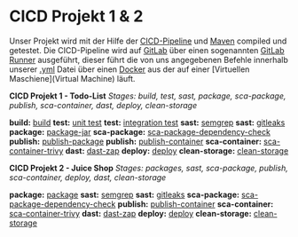 # CICD Projekt 1 & 2
Unser Projekt wird mit der Hilfe der [CICD-Pipeline](CICD.md) und [Maven](Maven.md) compiled und getestet. 
Die CICD-Pipeline wird auf [GitLab](Tools/GitLab) über einen sogenannten [GitLab Runner](Wiki/GitLab/Runner) ausgeführt, dieser führt die von uns angegebenen Befehle innerhalb unserer [.yml](gitlab-ci.yml.md) Datei über einen [Docker](Docker.md) aus der auf einer [Virtuellen Maschiene](Virtual Machine) läuft.

**CICD Projekt 1 - Todo-List**
_Stages: build, test, sast, package, sca-package, publish, sca-container, dast, deploy, clean-storage_

**build:**                  [build](Wiki/CICD%20Jobs/todo%20list-Pipeline/1.%20build)
**test:**                    [unit test](Wiki/CICD%20Jobs/todo%20list-Pipeline/2.%20unit-test)
**test:**                    [integration test](Wiki/CICD%20Jobs/todo%20list-Pipeline/3.%20integration-test)
**sast:**                    [semgrep](Wiki/CICD%20Jobs/todo%20list-Pipeline/4.%20sast-semgrep)
**sast:**                    [gitleaks](Wiki/CICD%20Jobs/todo%20list-Pipeline/5.%20sast-gitleaks)
**package:**             [package-jar](Wiki/CICD%20Jobs/todo%20list-Pipeline/6.%20package-jar)
**sca-package:**      [sca-package-dependency-check](Wiki/CICD%20Jobs/todo%20list-Pipeline/7.%20sca-package-dependency-check)
**publish:**              [publish-package](Wiki/CICD%20Jobs/todo%20list-Pipeline/8.%20publish-package)
**publish:**              [publish-container](Wiki/CICD%20Jobs/todo%20list-Pipeline/9.%20publish-container)
**sca-container:**    [sca-container-trivy](Wiki/CICD%20Jobs/todo%20list-Pipeline/10.%20sca-container-trivy)
**dast:**                    [dast-zap](Wiki/CICD%20Jobs/todo%20list-Pipeline/11.%20dast-zap)
**deploy:**                [deploy](Wiki/CICD%20Jobs/todo%20list-Pipeline/12.%20deploy)
**clean-storage:**    [clean-storage](Wiki/CICD%20Jobs/todo%20list-Pipeline/13.%20clean-storage)


**CICD Projekt 2 - Juice Shop**
_Stages: packages, sast, sca-package, publish, sca-container, deploy, dast, clean-storage_

**package:**          [package](Wiki/CICD%20Jobs/Juice%20Shop-Pipeline/1.%20package)
**sast:**                  [semgrep](Wiki/CICD%20Jobs/Juice%20Shop-Pipeline/2.%20sast-semgrep)
**sast:**                  [gitleaks](Wiki/CICD%20Jobs/Juice%20Shop-Pipeline/3.%20sast-gitleaks)
**sca-package:**    [sca-package-dependency-check](Wiki/CICD%20Jobs/Juice%20Shop-Pipeline/4.%20sca-package-dependency-check)
**publish:**            [publish-container](Wiki/CICD%20Jobs/Juice%20Shop-Pipeline/5.%20publish-container)
**sca-container:**  [sca-container-trivy](Wiki/CICD%20Jobs/Juice%20Shop-Pipeline/6.%20sca-container-trivy)
**dast:**                 [dast-zap](Wiki/CICD%20Jobs/Juice%20Shop-Pipeline/7.%20dast-zap)
**deploy:**             [deploy](Wiki/CICD%20Jobs/Juice%20Shop-Pipeline/8.%20deploy)
**clean-storage:** [clean-storage](Wiki/CICD%20Jobs/Juice%20Shop-Pipeline/9.%20clean-storage)
